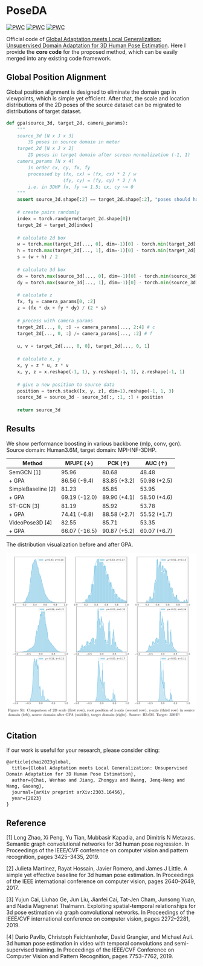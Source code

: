 # PoseDA

[![PWC](https://img.shields.io/endpoint.svg?url=https://paperswithcode.com/badge/global-adaptation-meets-local-generalization/cross-domain-3d-human-pose-estimation-on-3dpw)](https://paperswithcode.com/sota/cross-domain-3d-human-pose-estimation-on-3dpw?p=global-adaptation-meets-local-generalization)
[![PWC](https://img.shields.io/endpoint.svg?url=https://paperswithcode.com/badge/global-adaptation-meets-local-generalization/cross-domain-3d-human-pose-estimation-on-mpi)](https://paperswithcode.com/sota/cross-domain-3d-human-pose-estimation-on-mpi?p=global-adaptation-meets-local-generalization)
[![PWC](https://img.shields.io/endpoint.svg?url=https://paperswithcode.com/badge/global-adaptation-meets-local-generalization/3d-human-pose-estimation-in-limited-data-on)](https://paperswithcode.com/sota/3d-human-pose-estimation-in-limited-data-on?p=global-adaptation-meets-local-generalization)

Official code of [Global Adaptation meets Local Generalization: Unsupervised Domain Adaptation for 3D Human Pose Estimation](https://arxiv.org/abs/2303.16456). Here I provide the **core code** for the proposed method, which can be easily merged into any existing code framework.

## Global Position Alignment
Global position alignment is designed to eliminate the domain gap in viewpoints, which is simple yet efficient. After that, the scale and location distributions of the 2D poses of the source dataset can be migrated to distributions of target dataset.

```python
def gpa(source_3d, target_2d, camera_params):
    """
    source_3d [N x J x 3]
        3D poses in source domain in meter
    target_2d [N x J x 2]
        2D poses in target domain after screen normalization (-1, 1)
    camera_params [N x 4]
        in order cx, cy, fx, fy
        processed by (fx, cx) = (fx, cx) * 2 / w
                     (fy, cy) = (fy, cy) * 2 / h
        i.e. in 3DHP fx, fy ~= 1.5; cx, cy ~= 0
    """
    assert source_3d.shape[:2] == target_2d.shape[:2], "poses should have same size"

    # create pairs randomly
    index = torch.randperm(target_2d.shape[0])
    target_2d = target_2d[index]
    
    # calculate 2d box
    w = torch.max(target_2d[..., 0], dim=-1)[0] - torch.min(target_2d[..., 0], dim=-1)[0]
    h = torch.max(target_2d[..., 1], dim=-1)[0] - torch.min(target_2d[..., 1], dim=-1)[0]
    s = (w + h) / 2
    
    # calculate 3d box
    dx = torch.max(source_3d[..., 0], dim=-1)[0] - torch.min(source_3d[..., 0], dim=-1)[0]
    dy = torch.max(source_3d[..., 1], dim=-1)[0] - torch.min(source_3d[..., 1], dim=-1)[0]
    
    # calculate z
    fx, fy = camera_params[0, :2]
    z = (fx * dx + fy * dy) / (2 * s)
    
    # process with camera params
    target_2d[..., 0, :] -= camera_params[..., 2:4] # c
    target_2d[..., 0, :] /= camera_params[..., :2] # f

    u, v = target_2d[..., 0, 0], target_2d[..., 0, 1]

    # calculate x, y
    x, y = z * u, z * v
    x, y, z = x.reshape(-1, 1), y.reshape(-1, 1), z.reshape(-1, 1)
    
    # give a new position to source data
    position = torch.stack([x, y, z], dim=1).reshape(-1, 1, 3)
    source_3d = source_3d - source_3d[:, :1, :] + position
    
    return source_3d
```

## Results

We show performance boosting in various backbone (mlp, conv, gcn). Source domain: Human3.6M, target domain: MPI-INF-3DHP.

| Method | MPJPE ($\downarrow$)  | PCK ($\uparrow$) | AUC ($\uparrow$) |
|-|-|-|-|
|SemGCN [1] | 95.96 | 80.68 | 48.48 |
|+ GPA | 86.56 (-9.4) | 83.85 (+3.2) | 50.98 (+2.5) |
|SimpleBaseline [2] | 81.23 | 85.85  | 53.95|
|+ GPA | 69.19 (-12.0) | 89.90 (+4.1) | 58.50 (+4.6) |
|ST-GCN [3] | 81.19 | 85.92 | 53.78 |
|+ GPA | 74.41 (-6.8) | 88.58 (+2.7) | 55.52 (+1.7) |
|VideoPose3D [4] | 82.55 | 85.71 | 53.35 |
|+ GPA | 66.07 (-16.5) | 90.87 (+5.2) | 60.07 (+6.7) |

The distribution visualization before and after GPA.

![distribution](assets/distribution.png)

## Citation
If our work is useful for your research, please consider citing:

```
@article{chai2023global,
  title={Global Adaptation meets Local Generalization: Unsupervised Domain Adaptation for 3D Human Pose Estimation},
  author={Chai, Wenhao and Jiang, Zhongyu and Hwang, Jenq-Neng and Wang, Gaoang},
  journal={arXiv preprint arXiv:2303.16456},
  year={2023}
}
```

## Reference
[1] Long Zhao, Xi Peng, Yu Tian, Mubbasir Kapadia, and Dimitris N Metaxas. Semantic graph convolutional networks for 3d human pose regression. In Proceedings of the IEEE/CVF conference on computer vision and pattern recognition, pages 3425–3435, 2019.

[2] Julieta Martinez, Rayat Hossain, Javier Romero, and James J Little. A simple yet effective baseline for 3d human pose estimation. In Proceedings of the IEEE international conference on computer vision, pages 2640–2649, 2017. 

[3] Yujun Cai, Liuhao Ge, Jun Liu, Jianfei Cai, Tat-Jen Cham, Junsong Yuan, and Nadia Magnenat Thalmann. Exploiting spatial-temporal relationships for 3d pose estimation via graph convolutional networks. In Proceedings of the IEEE/CVF international conference on computer vision, pages 2272–2281, 2019.

[4] Dario Pavllo, Christoph Feichtenhofer, David Grangier, and Michael Auli. 3d human pose estimation in video with temporal convolutions and semi-supervised training. In Proceedings of the IEEE/CVF Conference on Computer Vision and Pattern Recognition, pages 7753–7762, 2019.
